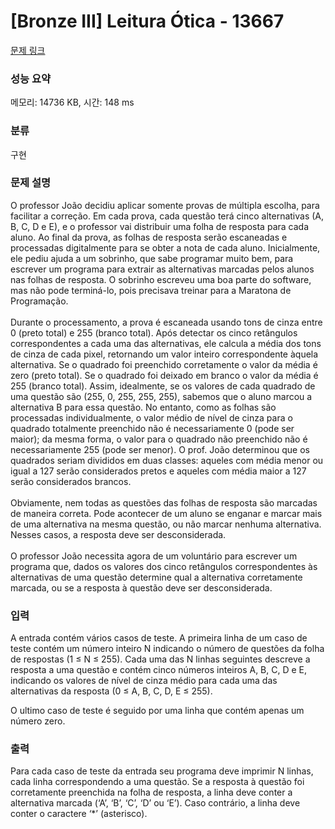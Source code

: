 # [Bronze III] Leitura Ótica - 13667 

[문제 링크](https://www.acmicpc.net/problem/13667) 

### 성능 요약

메모리: 14736 KB, 시간: 148 ms

### 분류

구현

### 문제 설명

<p>O professor João decidiu aplicar somente provas de múltipla escolha, para facilitar a correção. Em cada prova, cada questão terá cinco alternativas (A, B, C, D e E), e o professor vai distribuir uma folha de resposta para cada aluno. Ao final da prova, as folhas de resposta serão escaneadas e processadas digitalmente para se obter a nota de cada aluno. Inicialmente, ele pediu ajuda a um sobrinho, que sabe programar muito bem, para escrever um programa para extrair as alternativas marcadas pelos alunos nas folhas de resposta. O sobrinho escreveu uma boa parte do software, mas não pode terminá-lo, pois precisava treinar para a Maratona de Programação.<br>
<br>
Durante o processamento, a prova é escaneada usando tons de cinza entre 0 (preto total) e 255 (branco total). Após detectar os cinco retângulos correspondentes a cada uma das alternativas, ele calcula a média dos tons de cinza de cada pixel, retornando um valor inteiro correspondente àquela alternativa. Se o quadrado foi preenchido corretamente o valor da média é zero (preto total). Se o quadrado foi deixado em branco o valor da média é 255 (branco total). Assim, idealmente, se os valores de cada quadrado de uma questão são (255, 0, 255, 255, 255), sabemos que o aluno marcou a alternativa B para essa questão. No entanto, como as folhas são processadas individualmente, o valor médio de nível de cinza para o quadrado totalmente preenchido não é necessariamente 0 (pode ser maior); da mesma forma, o valor para o quadrado não preenchido não é necessariamente 255 (pode ser menor). O prof. João determinou que os quadrados seriam divididos em duas classes: aqueles com média menor ou igual a 127 serão considerados pretos e aqueles com média maior a 127 serão considerados brancos.<br>
<br>
Obviamente, nem todas as questões das folhas de resposta são marcadas de maneira correta. Pode acontecer de um aluno se enganar e marcar mais de uma alternativa na mesma questão, ou não marcar nenhuma alternativa. Nesses casos, a resposta deve ser desconsiderada.<br>
<br>
O professor João necessita agora de um voluntário para escrever um programa que, dados os valores dos cinco retângulos correspondentes às alternativas de uma questão determine qual a alternativa corretamente marcada, ou se a resposta à questão deve ser desconsiderada.</p>

### 입력 

 <p>A entrada contém vários casos de teste. A primeira linha de um caso de teste contém um número inteiro N indicando o número de questões da folha de respostas (1 ≤ N ≤ 255). Cada uma das N linhas seguintes descreve a resposta a uma questão e contém cinco números inteiros A, B, C, D e E, indicando os valores de nível de cinza médio para cada uma das alternativas da resposta (0 ≤ A, B, C, D, E ≤ 255).</p>

<p>O ultimo caso de teste é seguido por uma linha que contém apenas um número zero.</p>

### 출력 

 <p>Para cada caso de teste da entrada seu programa deve imprimir N linhas, cada linha correspondendo a uma questão. Se a resposta à questão foi corretamente preenchida na folha de resposta, a linha deve conter a alternativa marcada (‘A’, ‘B’, ‘C’, ‘D’ ou ‘E’). Caso contrário, a linha deve conter o caractere ‘*’ (asterisco).</p>

